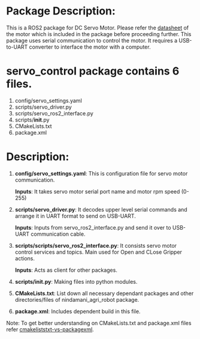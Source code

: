 # Package Description: 
  This is a ROS2 package for DC Servo Motor. Please refer the [datasheet](https://github.com/AutoRoboCulture/nindamani-the-weed-removal-robot/blob/master/servo_control/RMCS220x_DCServo%2BDriver.pdf) of the motor which is included in the package before proceeding further. This package uses serial communication to control the motor. It requires a USB-to-UART converter to interface the motor with a computer.

# servo_control package contains 6 files.

  1.  config/servo_settings.yaml
  2.  scripts/servo_driver.py 
  3.  scripts/servo_ros2_interface.py
  4.  scripts/__init__.py
  5.  CMakeLists.txt
  6.  package.xml

# Description:
1. **config/servo_settings.yaml**: This is configuration file for servo motor communication. 
  
   **Inputs**: It takes servo motor serial port name and motor rpm speed (0-255)

2. **scripts/servo_driver.py**: It decodes upper level serial commands and arrange it in UART format to send on USB-UART.

   **Inputs**: Inputs from servo_ros2_interface.py and send it over to USB-UART communication cable.

3. **scripts/scripts/servo_ros2_interface.py**: It consists servo motor control services and topics. Main used for Open and CLose Gripper actions.

   **Inputs**: Acts as client for other packages.

4. **scripts/__init__.py**: Making files into python modules.

5. **CMakeLists.txt**: List down all necessary dependant packages and other directories/files of nindamani_agri_robot package.

6. **package.xml**: Includes dependent build in this file.

Note: To get better understanding on CMakeLists.txt and package.xml files refer [cmakeliststxt-vs-packagexml](https://answers.ros.org/question/217475/cmakeliststxt-vs-packagexml/?answer=217488#post-id-217488).
